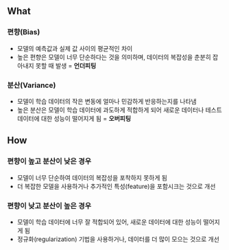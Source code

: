 
## What

### 편향(Bias)
- 모델의 예측값과 실제 값 사이의 평균적인 차이
- 높은 편향은 모델이 너무 단순하다는 것을 의미하며, 데이터의 복잡성을 춘분히 잡아내지 못할 때 발생 = **언더피팅**

### 분산(Variance)
- 모델이 학습 데이터의 작은 변동에 얼마나 민감하게 반응하는지를 나타냄
- 높은 분산은 모델이 학습 데이터에 과도하게 적합하게 되어 새로운 데이터나 테스트 데이터에 대한 성능이 떨어지게 됨 = **오버피팅**

## How

### 편향이 높고 분산이 낮은 경우
- 모델이 너무 단순하여 데이터의 복잡성을 포착하지 못하게 됨
- 더 복잡한 모델을 사용하거나 추가적인 특성(feature)을 포함시크는 것으로 개선

### 편향이 낮고 분산이 높은 경우
- 모델이 학습 데이터에 너무 잘 적합되어 있어, 새로운 데이터에 대한 성능이 떨어지게 됨
- 정규화(regularization) 기법을 사용하거나, 데이터를 더 많이 모으는 것으로 개선